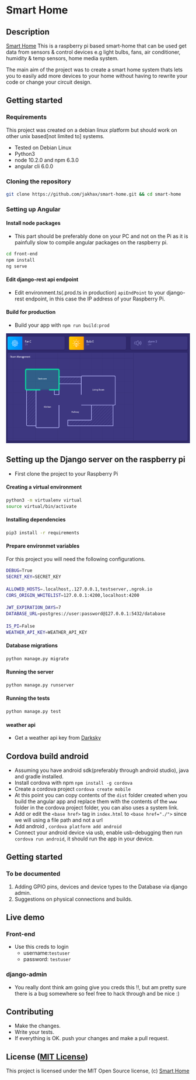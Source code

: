 Smart Home
===================
## Description
[Smart Home](https://github.com/jakhax/smart-home.git) 
This is a raspberry pi based smart-home that can be used get data from sensors & control devices e.g light bulbs, fans, air conditioner, humidity & temp sensors, home media system.

The main aim of the project was to create a smart home system thats lets you to easily add more devices to your home without having to rewrite your code or change your circuit design.

## Getting started

### Requirements
This project was created on a debian linux platform but should work on other unix based[not limited to] systems.
* Tested on Debian Linux
* Python3
* node 10.2.0 and npm 6.3.0
* angular cli 6.0.0

### Cloning the repository
```bash
git clone https://github.com/jakhax/smart-home.git && cd smart-home
```

### Setting up Angular

#### Install node packages
- This part should be preferably done on your PC and not on the Pi as it is painfully slow to compile angular packages on the raspberry pi.
```bash
cd front-end
npm install
ng serve
```
#### Edit django-rest api endpoint
* Edit environment.ts(.prod.ts in production) `apiEndPoint` to your django-rest endpoint, in this case the IP address of your Raspberry Pi.

#### Build for production
* Build your app with `npm run build:prod`

<img src="media/smart-rooms.png"  alt="Smart Home Interface" width="600" height="300">

## Setting up the Django server on the raspberry pi
- First clone the project to your Raspberry Pi

#### Creating a virtual environment

```bash
python3 -m virtualenv virtual
source virtual/bin/activate
```

#### Installing dependencies
```bash
pip3 install -r requirements
```

#### Prepare environmet variables
For this project you will need the following configurations.
```bash
DEBUG=True
SECRET_KEY=SECRET_KEY

ALLOWED_HOSTS=.localhost,.127.0.0.1,testserver,.ngrok.io
CORS_ORIGIN_WHITELIST=127.0.0.1:4200,localhost:4200

JWT_EXPIRATION_DAYS=7
DATABASE_URL=postgres://user:password@127.0.0.1:5432/database

IS_PI=False
WEATHER_API_KEY=WEATHER_API_KEY
```
#### Database migrations

```bash
python manage.py migrate
```
#### Running the server 
```bash
python manage.py runserver
```

#### Running the tests
```bash
python manage.py test
```

#### weather api

- Get a weather api key from [Darksky](https://darksky.net)

## Cordova build android

* Assuming you have android sdk(preferably through android studio), java and gradle installed.
* Install cordova with npm `npm install -g cordova`
* Create a cordova project `cordova create mobile`
* At this point you can copy contents of the `dist` folder created when you build the angular app and replace them with the contents of the `www` folder in the cordova project folder, you can also uses a system link.
* Add or edit the `<base href>` tag in `index.html` to `<base href="./">` since we will using a file path and not a url
* Add android , `cordova platform add android`
* Connect your android device via usb, enable usb-debugging then run `cordova run android`, it should run the app in your device.

## Getting started

### To be documented
1. Adding GPIO pins, devices and device types to the Database via django admin.
2. Suggestions on physical connections and builds.

## Live demo
### Front-end
- Use this creds to login
    * username:`testuser`
    * password: `testuser`

### django-admin
- You really dont think am going give you creds this !!, but am pretty sure there is a bug somewhere so feel free to hack through and be nice :)

## Contributing

- Make the changes.
- Write your tests.
- If everything is OK. push your changes and make a pull request.

## License ([MIT License](http://choosealicense.com/licenses/mit/))

This project is licensed under the MIT Open Source license, (c) [Smart Home](https://github.com/jakhax/smart-home.git)
